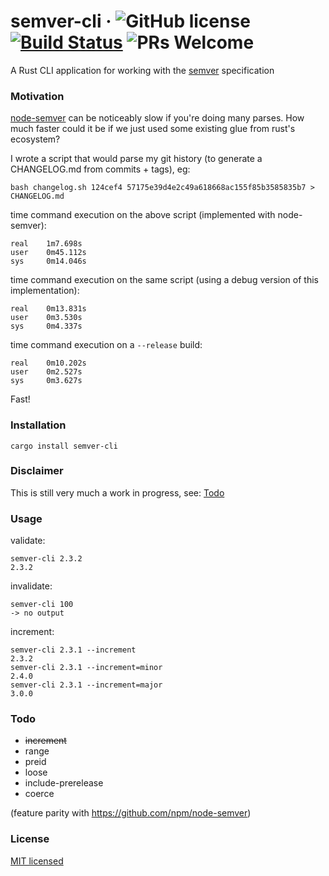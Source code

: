 # semver-cli &middot; ![GitHub license](https://img.shields.io/badge/license-MIT-blue.svg) [![Build Status](https://travis-ci.org/learnmerust/semver.svg?branch=master)](https://travis-ci.org/learnmerust/semver) ![PRs Welcome](https://img.shields.io/badge/PRs-welcome-brightgreen.svg)

A Rust CLI application for working with the [semver](https://semver.org/) specification

### Motivation
[node-semver](https://github.com/npm/node-semver) can be noticeably slow if you're doing many parses. How much faster could it be if we just used some existing glue from rust's ecosystem?

I wrote a script that would parse my git history (to generate a CHANGELOG.md from commits + tags), eg:  
```
bash changelog.sh 124cef4 57175e39d4e2c49a618668ac155f85b3585835b7 > CHANGELOG.md
```

time command execution on the above script (implemented with node-semver):
```
real    1m7.698s
user    0m45.112s
sys     0m14.046s
```
time command execution on the same script (using a debug version of this implementation):
```
real    0m13.831s
user    0m3.530s
sys     0m4.337s
```
time command execution on a `--release` build:
```
real    0m10.202s
user    0m2.527s
sys     0m3.627s
```
Fast!

### Installation
```
cargo install semver-cli
```

### Disclaimer
This is still very much a work in progress, see: [Todo](#todo)

### Usage
validate:
```
semver-cli 2.3.2
2.3.2
```
invalidate:
```
semver-cli 100
-> no output
```
increment:
```
semver-cli 2.3.1 --increment
2.3.2
semver-cli 2.3.1 --increment=minor
2.4.0
semver-cli 2.3.1 --increment=major
3.0.0
```
### Todo
- <strike>increment</strike>
- range
- preid
- loose
- include-prerelease
- coerce

(feature parity with https://github.com/npm/node-semver)
### License

[MIT licensed](./LICENSE)

